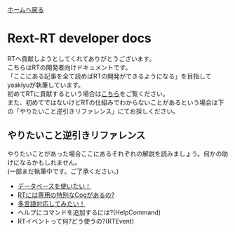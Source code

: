 [ホームへ戻る](../README.md)

# Rext-RT developer docs

RTへ貢献しようとしてくれてありがとうございます。  
こちらはRTの開発者向けドキュメントです。  
「ここにある記事を全て読めばRTの開発ができるようになる」を目指してyaakiyuが執筆しています。  
初めてRTに貢献するという場合は[こちら](first.md)をご覧ください。  
また、初めてではないけどRTの仕組みでわからないことがあるという場合は下の「やりたいこと逆引きリファレンス」にてお探しください。

## やりたいこと逆引きリファレンス

やりたいことがあった場合ここにあるそれぞれの解説を読みましょう。何かの助けになるかもしれません。  
(一部まだ執筆中です。ご了承ください。)
- [データベースを使いたい！](topic/databasemanager.md)
- [RTには専用の特別なCogがあるの?](topic/cog.md)
- [多言語対応してみたい！](topic/globalization.md)
- ヘルプにコマンドを追加するには?(HelpCommand)
- RTイベントって何?どう使うの?(RTEvent)
